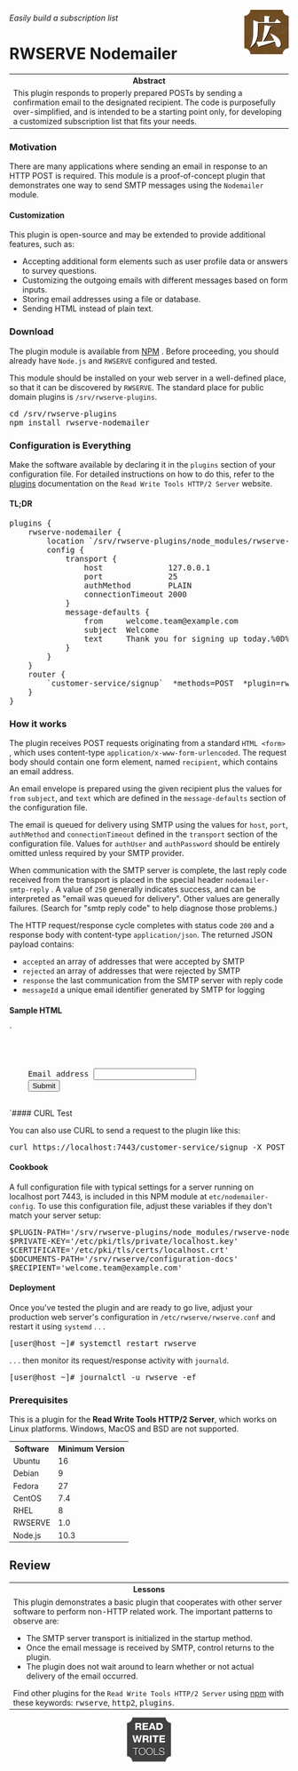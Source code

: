 






<a href='https://rwserve.readwritetools.com'><img src='./img/rwserve.png' width=80 align=right /></a>

###### Easily build a subscription list

# RWSERVE Nodemailer


<table>
	<tr><th>Abstract</th></tr>
	<tr><td>This plugin responds to properly prepared POSTs by sending a confirmation email to the designated recipient. The code is purposefully over-simplified, and is intended to be a starting point only, for developing a customized subscription list that fits your needs.</td></tr>
</table>

### Motivation

There are many applications where sending an email in response to an HTTP POST
is required. This module is a proof-of-concept plugin that demonstrates one way
to send SMTP messages using the `Nodemailer` module.

#### Customization

This plugin is open-source and may be extended to provide additional features,
such as:

   * Accepting additional form elements such as user profile data or answers to
      survey questions.
   * Customizing the outgoing emails with different messages based on form inputs.
   * Storing email addresses using a file or database.
   * Sending HTML instead of plain text.

### Download

The plugin module is available from <a href='https://www.npmjs.com/package/rwserve-nodemailer'>NPM</a>
. Before proceeding, you should already have `Node.js` and `RWSERVE` configured and
tested.

This module should be installed on your web server in a well-defined place, so
that it can be discovered by `RWSERVE`. The standard place for public domain
plugins is `/srv/rwserve-plugins`.

<pre>
cd /srv/rwserve-plugins
npm install rwserve-nodemailer
</pre>

### Configuration is Everything

Make the software available by declaring it in the `plugins` section of your
configuration file. For detailed instructions on how to do this, refer to the <a href='https://rwserve.readwritetools.com/plugins.blue'>plugins</a>
documentation on the `Read Write Tools HTTP/2 Server` website.

#### TL;DR

<pre>
plugins {
    rwserve-nodemailer {
        location `/srv/rwserve-plugins/node_modules/rwserve-nodemailer/dist/index.js`
        config {
            transport {
                host              127.0.0.1
                port              25
                authMethod        PLAIN
                connectionTimeout 2000
            }
            message-defaults {
                from     welcome.team@example.com
                subject  Welcome
                text     Thank you for signing up today.%0D%0AThis message confirms your request to join our mailing list.%0D%0ATogether we can make it happen!
            }
        }
    }
    router {
        `customer-service/signup`  *methods=POST  *plugin=rwserve-nodemailer
    }    
}
</pre>

### How it works

The plugin receives POST requests originating from a standard `HTML <form> `,
which uses content-type `application/x-www-form-urlencoded`. The request body
should contain one form element, named `recipient`, which contains an email
address.

An email envelope is prepared using the given recipient plus the values for `from`
 `subject`, and `text` which are defined in the `message-defaults` section of the
configuration file.

The email is queued for delivery using SMTP using the values for `host`, `port`, `authMethod`
and `connectionTimeout` defined in the `transport` section of the configuration
file. Values for `authUser` and `authPassword` should be entirely omitted unless
required by your SMTP provider.

When communication with the SMTP server is complete, the last reply code
received from the transport is placed in the special header `nodemailer-smtp-reply`
. A value of `250` generally indicates success, and can be interpreted as "email
was queued for delivery". Other values are generally failures. (Search for "smtp
reply code" to help diagnose those problems.)

The HTTP request/response cycle completes with status code `200` and a response
body with content-type `application/json`. The returned JSON payload contains:

   * `accepted` an array of addresses that were accepted by SMTP
   * `rejected` an array of addresses that were rejected by SMTP
   * `response` the last communication from the SMTP server with reply code
   * `messageId` a unique email identifier generated by SMTP for logging

#### Sample HTML

`<pre>
<form action='https://localhost:7443/customer-service/signup' method=POST>
    <label>Email address <input type=text name=recipient /></label>
    <input type=submit value=Submit />
</form>
</pre>

`#### CURL Test

You can also use CURL to send a request to the plugin like this:

<pre>
curl https://localhost:7443/customer-service/signup -X POST -H content-type:application/x-www-form-urlencoded -H content-length:33 -d "recipient=friendly@mailinator.com"
</pre>

#### Cookbook

A full configuration file with typical settings for a server running on
localhost port 7443, is included in this NPM module at `etc/nodemailer-config`. To
use this configuration file, adjust these variables if they don't match your
server setup:

<pre>
$PLUGIN-PATH='/srv/rwserve-plugins/node_modules/rwserve-nodemailer/dist/index.js'
$PRIVATE-KEY='/etc/pki/tls/private/localhost.key'
$CERTIFICATE='/etc/pki/tls/certs/localhost.crt'
$DOCUMENTS-PATH='/srv/rwserve/configuration-docs'
$RECIPIENT='welcome.team@example.com'
</pre>

#### Deployment

Once you've tested the plugin and are ready to go live, adjust your production
web server's configuration in `/etc/rwserve/rwserve.conf` and restart it using `systemd`
. . .

<pre>
[user@host ~]# systemctl restart rwserve
</pre>

. . . then monitor its request/response activity with `journald`.

<pre>
[user@host ~]# journalctl -u rwserve -ef
</pre>

### Prerequisites

This is a plugin for the **Read Write Tools HTTP/2 Server**, which works on Linux
platforms. Windows, MacOS and BSD are not supported.


<table>
	<tr><th>Software</th> <th>Minimum Version</th></tr>
	<tr><td>Ubuntu</td> <td>16</td></tr>
	<tr><td>Debian</td> <td>9</td></tr>
	<tr><td>Fedora</td> <td>27</td></tr>
	<tr><td>CentOS</td> <td>7.4</td></tr>
	<tr><td>RHEL</td> <td>8</td></tr>
	<tr><td>RWSERVE</td> <td>1.0</td></tr>
	<tr><td>Node.js</td> <td>10.3</td></tr>
</table>

## Review


<table>
	<tr><th>Lessons</th></tr>
	<tr><td>This plugin demonstrates a basic plugin that cooperates with other server software to perform non-HTTP related work. The important patterns to observe are: <ul><li>The SMTP server transport is initialized in the startup method.</li> <li>Once the email message is received by SMTP, control returns to the plugin.</li> <li>The plugin does not wait around to learn whether or not actual delivery of the email occurred.</li> </ul> Find other plugins for the <code>Read Write Tools HTTP/2 Server</code> using <a href='https://www.npmjs.com/search?q=keywords:rwserve'>npm</a> with these keywords: <kbd>rwserve</kbd>, <kbd>http2</kbd>, <kbd>plugins</kbd>. </td></tr>
</table>

<p align=center><a href='https://readwritetools.com'><img src='./img/rwtools.png' width=80 /></a></p>
